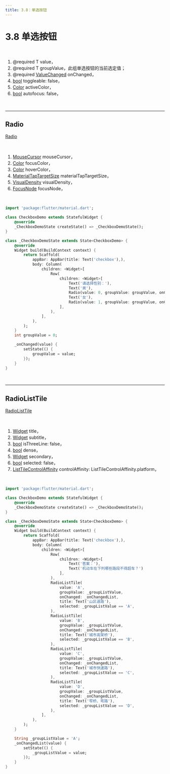 ```yaml
---
title: 3.8：单选按钮
---
```


# 3.8 单选按钮

<br>

1.  @required T value，
2.  @required T groupValue，此组单选按钮的当前选定值；
3.  @required [ValueChanged](https://api.flutter.dev/flutter/foundation/ValueChanged.html) onChanged，
4.  [bool](https://api.flutter.dev/flutter/dart-core/bool-class.html) toggleable: false，
5.  [Color](https://api.flutter.dev/flutter/dart-ui/Color-class.html) activeColor，
6.  [bool](https://api.flutter.dev/flutter/dart-core/bool-class.html) autofocus: false，

<br>

---

## Radio

[Radio](https://api.flutter.dev/flutter/material/Radio-class.html)  

<br>

1.  [MouseCursor](https://api.flutter.dev/flutter/rendering/MouseCursor-class.html) mouseCursor，
2.  [Color](https://api.flutter.dev/flutter/dart-ui/Color-class.html) focusColor，
3.  [Color](https://api.flutter.dev/flutter/dart-ui/Color-class.html) hoverColor，
4.  [MaterialTapTargetSize](https://api.flutter.dev/flutter/material/MaterialTapTargetSize-class.html) materialTapTargetSize，
5.  [VisualDensity](https://api.flutter.dev/flutter/material/VisualDensity-class.html) visualDensity，
6.  [FocusNode](https://api.flutter.dev/flutter/widgets/FocusNode-class.html) focusNode，

<br>

```dart
import 'package:flutter/material.dart';

class CheckboxDemo extends StatefulWidget {
    @override
    _CheckboxDemoState createState() => _CheckboxDemoState();
}

class _CheckboxDemoState extends State<CheckboxDemo> {
    @override
    Widget build(BuildContext context) {
        return Scaffold(
            appBar: AppBar(title: Text('checkbox'),),
            body: Column(
                children: <Widget>[
                    Row(
                        children: <Widget>[
                            Text('请选择性别：'),
                            Text('男'),
                            Radio(value: 0, groupValue: groupValue, onChanged: _onChanged),
                            Text('女'),
                            Radio(value: 1, groupValue: groupValue, onChanged: _onChanged),
                        ],
                    ),
                ],
            ),
        );
    }
    int groupValue = 0;

    _onChanged(value) {
        setState(() {
            groupValue = value;
        });
    }
}
```

<br>

---

## RadioListTile

[RadioListTile](https://api.flutter.dev/flutter/material/RadioListTile-class.html)

<br>

1.  [Widget](https://api.flutter.dev/flutter/widgets/Widget-class.html) title，
2.  [Widget](https://api.flutter.dev/flutter/widgets/Widget-class.html) subtitle，
3.  [bool](https://api.flutter.dev/flutter/dart-core/bool-class.html) isThreeLine: false，
4.  [bool](https://api.flutter.dev/flutter/dart-core/bool-class.html) dense，
5.  [Widget](https://api.flutter.dev/flutter/widgets/Widget-class.html) secondary，
6.  [bool](https://api.flutter.dev/flutter/dart-core/bool-class.html) selected: false，
7.  [ListTileControlAffinity](https://api.flutter.dev/flutter/material/ListTileControlAffinity-class.html) controlAffinity: ListTileControlAffinity.platform，

<br>

```dart
import 'package:flutter/material.dart';

class CheckboxDemo extends StatefulWidget {
    @override
    _CheckboxDemoState createState() => _CheckboxDemoState();
}

class _CheckboxDemoState extends State<CheckboxDemo> {
    @override
    Widget build(BuildContext context) {
        return Scaffold(
            appBar: AppBar(title: Text('checkbox'),),
            body: Column(
                children: <Widget>[
                    Row(
                        children: <Widget>[
                            Text('答案：'),
                            Text('机动车在下列哪些路段不得超车？')
                        ],
                    ),
                    RadioListTile(
                        value: 'A',
                        groupValue: _groupListValue,
                        onChanged: _onChangedList,
                        title: Text('山区道路'),
                        selected: _groupListValue == 'A',
                    ),
                    RadioListTile(
                        value: 'B',
                        groupValue: _groupListValue,
                        onChanged: _onChangedList,
                        title: Text('城市高架桥'),
                        selected: _groupListValue == 'B',
                    ),
                    RadioListTile(
                        value: 'C',
                        groupValue: _groupListValue,
                        onChanged: _onChangedList,
                        title: Text('城市快速路'),
                        selected: _groupListValue == 'C',
                    ),
                    RadioListTile(
                        value: 'D',
                        groupValue: _groupListValue,
                        onChanged: _onChangedList,
                        title: Text('窄桥、弯路'),
                        selected: _groupListValue == 'D',
                    ),
                ],
            ),
        );
    }

    String _groupListValue = 'A';
    _onChangedList(value) {
        setState(() {
            _groupListValue = value;
        });
    }
}
```



